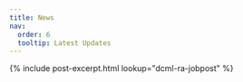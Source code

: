 ```yaml
---
title: News
nav:
  order: 6
  tooltip: Latest Updates
---
```


{%
  include post-excerpt.html
  lookup="dcml-ra-jobpost"
%}